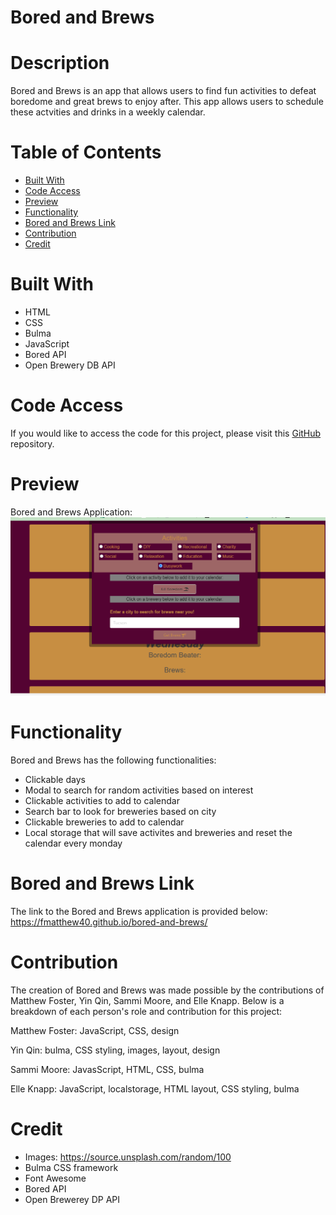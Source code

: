 # Bored and Brews

# Description

Bored and Brews is an app that allows users to find fun activities to defeat boredome and great brews to enjoy after. This app allows users to schedule these actvities and drinks in a weekly calendar. 

# Table of Contents
- [Built With](#built-with)
- [Code Access](#code-access)
- [Preview](#preview)
- [Functionality](#functionality)
- [Bored and Brews  Link](#bored-and-brews-link)
- [Contribution](#contribution)
- [Credit](#credit)

# Built With
- HTML
- CSS
- Bulma
- JavaScript
- Bored API
- Open Brewery DB API

# Code Access
If you would like to access the code for this project, please visit this [GitHub](https://github.com/fmatthew40/bored-and-brews/) repository.

# Preview
Bored and Brews Application:
![Bored and Brews](assets/images/bored-modal.png)

# Functionality

Bored and Brews has the following functionalities:
* Clickable days 
* Modal to search for random activities based on interest
* Clickable activities to add to calendar
* Search bar to look for breweries based on city
* Clickable breweries to add to calendar
* Local storage that will save activites and breweries and reset the calendar every monday

# Bored and Brews Link
The link to the Bored and Brews application is provided below:
https://fmatthew40.github.io/bored-and-brews/

# Contribution
The creation of Bored and Brews was made possible by the contributions of Matthew Foster, Yin Qin, Sammi Moore, and Elle Knapp.
Below is a breakdown of each person's role and contribution for this project:

Matthew Foster: JavaScript, CSS, design

Yin Qin: bulma, CSS styling, images, layout, design

Sammi Moore: JavasScript, HTML, CSS, bulma

Elle Knapp: JavaScript, localstorage, HTML layout, CSS styling, bulma

# Credit
 
* Images: https://source.unsplash.com/random/100
* Bulma CSS framework
* Font Awesome
* Bored API
* Open Brewerey DP API